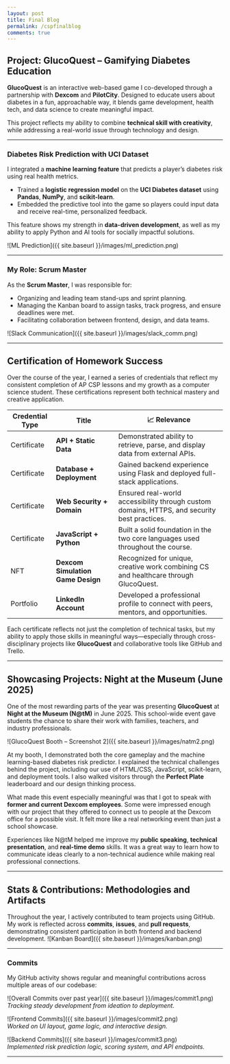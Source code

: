 ```yaml
---
layout: post
title: Final Blog
permalink: /cspfinalblog
comments: true
---
```


## Project: GlucoQuest – Gamifying Diabetes Education

**GlucoQuest** is an interactive web-based game I co-developed through a partnership with **Dexcom** and **PilotCity**. Designed to educate users about diabetes in a fun, approachable way, it blends game development, health tech, and data science to create meaningful impact.

This project reflects my ability to combine **technical skill with creativity**, while addressing a real-world issue through technology and design.

---

### Diabetes Risk Prediction with UCI Dataset

I integrated a **machine learning feature** that predicts a player’s diabetes risk using real health metrics.

- Trained a **logistic regression model** on the **UCI Diabetes dataset** using **Pandas**, **NumPy**, and **scikit-learn**.
- Embedded the predictive tool into the game so players could input data and receive real-time, personalized feedback.

This feature shows my strength in **data-driven development**, as well as my ability to apply Python and AI tools for socially impactful solutions.

![ML Prediction]({{ site.baseurl }}/images/ml_prediction.png)


---
### My Role: Scrum Master

As the **Scrum Master**, I was responsible for:
- Organizing and leading team stand-ups and sprint planning.
- Managing the Kanban board to assign tasks, track progress, and ensure deadlines were met.
- Facilitating collaboration between frontend, design, and data teams.

![Slack Communication]({{ site.baseurl }}/images/slack_comm.png)

--- 

## Certification of Homework Success

Over the course of the year, I earned a series of credentials that reflect my consistent completion of AP CSP lessons and my growth as a computer science student. These certifications represent both technical mastery and creative application.

| Credential Type |  Title                         | 📈 Relevance                                             |
|--------------------|----------------------------------|----------------------------------------------------------|
| Certificate         | **API + Static Data**            | Demonstrated ability to retrieve, parse, and display data from external APIs. |
| Certificate         | **Database + Deployment**        | Gained backend experience using Flask and deployed full-stack applications. |
| Certificate         | **Web Security + Domain**        | Ensured real-world accessibility through custom domains, HTTPS, and security best practices. |
| Certificate         | **JavaScript + Python**          | Built a solid foundation in the two core languages used throughout the course. |
|  NFT              | **Dexcom Simulation Game Design** | Recognized for unique, creative work combining CS and healthcare through GlucoQuest. |
| Portfolio           | **LinkedIn Account**             | Developed a professional profile to connect with peers, mentors, and opportunities. |

Each certificate reflects not just the completion of technical tasks, but my ability to apply those skills in meaningful ways—especially through cross-disciplinary projects like **GlucoQuest** and collaborative tools like GitHub and Trello.

---
## Showcasing Projects: Night at the Museum (June 2025)

One of the most rewarding parts of the year was presenting **GlucoQuest** at **Night at the Museum (N@tM)** in June 2025. This school-wide event gave students the chance to share their work with families, teachers, and industry professionals.

![GlucoQuest Booth – Screenshot 2]({{ site.baseurl }}/images/natm2.png)

At my booth, I demonstrated both the core gameplay and the machine learning-based diabetes risk predictor. I explained the technical challenges behind the project, including our use of HTML/CSS, JavaScript, scikit-learn, and deployment tools. I also walked visitors through the **Perfect Plate** leaderboard and our design thinking process.

What made this event especially meaningful was that I got to speak with **former and current Dexcom employees**. Some were impressed enough with our project that they offered to connect us to people at the Dexcom office for a possible visit. It felt more like a real networking event than just a school showcase.

Experiences like N@tM helped me improve my **public speaking**, **technical presentation**, and **real-time demo** skills. It was a great way to learn how to communicate ideas clearly to a non-technical audience while making real professional connections.


---

## Stats & Contributions: Methodologies and Artifacts

Throughout the year, I actively contributed to team projects using GitHub. My work is reflected across **commits**, **issues**, and **pull requests**, demonstrating consistent participation in both frontend and backend development.
![Kanban Board]({{ site.baseurl }}/images/kanban.png)  

---

### Commits

My GitHub activity shows regular and meaningful contributions across multiple areas of our codebase:

![Overall Commits over past year]({{ site.baseurl }}/images/commit1.png)  
*Tracking steady development from ideation to deployment.*

![Frontend Commits]({{ site.baseurl }}/images/commit2.png)  
*Worked on UI layout, game logic, and interactive design.*

![Backend Commits]({{ site.baseurl }}/images/commit3.png)  
*Implemented risk prediction logic, scoring system, and API endpoints.*

---